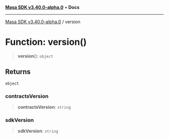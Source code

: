 [**Masa SDK v3.40.0-alpha.0**](../README.md) • **Docs**

***

[Masa SDK v3.40.0-alpha.0](../globals.md) / version

# Function: version()

> **version**(): `object`

## Returns

`object`

### contractsVersion

> **contractsVersion**: `string`

### sdkVersion

> **sdkVersion**: `string`
